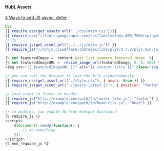 #### HubL Assets
[4 Ways to add JS](https://community.hubspot.com/t5/CMS-Development/What-is-the-difference-of-these-4-ways-to-add-javascript-files/m-p/590210)
[async, defer](https://developers.hubspot.com/beta-docs/reference/cms/hubl/functions#require-js)


```js
CSS
{{ require_css(get_assets_url("../css/main.css"))}}
{{ require_css("//fonts.googleapis.com/css?family=Sans:400,700display=swap") }}
// JS
{{ require_js(get_asset_url("../../js/main.js")) }}
{{ require_js("//cdnjs.cloudflare.com/ajax/libs/plyr/3.7.8/plyr.min.js") }} 
```


```js
{% set featuredImage =  content.post_list_summary_featured_image  %}
{% set featuredImageURL =  resize_image_url(featuredImage, 0, 0, 360) %}
<img src="{{ featuredImageURL }}" alt="{{ content.title }}" class="img-responsive" />
```

```js
// you can tell the browser to load the file asynchronously 
{{ require_css(get_asset_url("./style.css"), { async: true }) }}
{{ require_js(get_asset_url("./jquery-latest.js"), { position: "footer", defer:true }) }}
```


```js
// load asset in footer or header
{{ require_js("http://example.com/path/to/footer-file.js", "footer") }}
{{ require_js("http://example.com/path/to/head-file.js", "head") }}
```


```js
// in modules, can enable JQ from Hubspot Dashboard
{% require_js %}
<script>
    $(document).ready(function() {
        // do something
    });
</script>
{% end_require_js %}

```    
